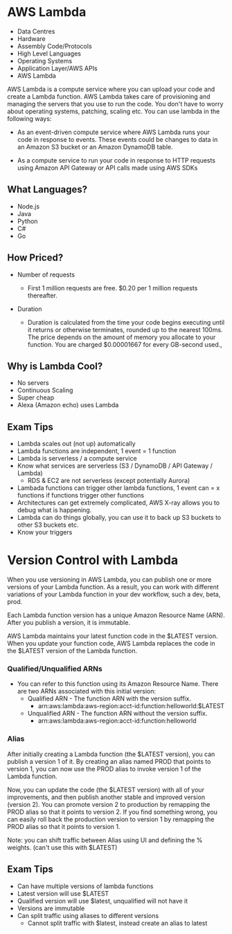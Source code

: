 # AWS Lambda

* Data Centres
* Hardware
* Assembly Code/Protocols
* High Level Languages
* Operating Systems
* Application Layer/AWS APIs
* AWS Lambda

AWS Lambda is a compute service where you can upload your code and create a Lambda function.
AWS Lambda takes care of provisioning and managing the servers that you use to run the code.
You don't have to worry about operating systems, patching, scaling etc. You can use lambda in the following ways:

* As an event-driven compute service where AWS Lambda runs your code in response to events.
These events could be changes to data in an Amazon S3 bucket or an Amazon DynamoDB table.

* As a compute service to run your code in response to HTTP requests using Amazon API Gateway
or API calls made using AWS SDKs

## What Languages?

* Node.js
* Java
* Python
* C#
* Go

## How Priced?

* Number of requests
    * First 1 million requests are free. $0.20 per 1 million requests thereafter.

* Duration
    * Duration is calculated from the time your code begins executing until it returns or otherwise terminates,
    rounded up to the nearest 100ms. The price depends on the amount of memory you allocate to your function.
    You are charged $0.00001667 for every GB-second used.,

## Why is Lambda Cool?

* No servers
* Continuous Scaling
* Super cheap
* Alexa (Amazon echo) uses Lambda

## Exam Tips

* Lambda scales out (not up) automatically
* Lambda functions are independent, 1 event = 1 function
* Lambda is serverless / a compute service
* Know what services are serverless (S3 / DynamoDB / API Gateway / Lambda)
    * RDS & EC2 are not serverless (except potentially Aurora)
* Lambada functions can trigger other lambda functions, 1 event can = x functions if functions trigger other functions
* Architectures can get extremely complicated, AWS X-ray allows you to debug what is happening.
* Lambda can do things globally, you can use it to back up S3 buckets to other S3 buckets etc.
* Know your triggers

# Version Control with Lambda

When you use versioning in AWS Lambda, you can publish one or more versions of your Lambda function.
As a result, you can work with different variations of your Lambda function in your dev workflow, such a dev, beta, prod.

Each Lambda function version has a unique Amazon Resource Name (ARN). After you publish a version, it is immutable.

AWS Lambda maintains your latest function code in the $LATEST version. When you update your function code, AWS Lambda
replaces the code in the $LATEST version of the Lambda function.

### Qualified/Unqualified ARNs

* You can refer to this function using its Amazon Resource Name. There are two ARNs associated with this initial version:
    * Qualified ARN - The function ARN with the version suffix.
        * arn:aws:lambda:aws-region:acct-id:function:helloworld:$LATEST
    * Unqualified ARN - The function ARN without the version suffix.
        * arn:aws:lambda:aws-region:acct-id:function:helloworld

### Alias

After initially creating a Lambda function (the $LATEST version), you can publish a version 1 of it.
By creating an alias named PROD that points to version 1, you can now use the PROD alias to invoke version 1 of the Lambda function.

Now, you can update the code (the $LATEST version) with all of your improvements, and then publish another stable and improved version (version 2).
You can promote version 2 to production by remapping the PROD alias so that it points to version 2. If you find something wrong, you can easily roll
back the production version to version 1 by remapping the PROD alias so that it points to version 1.

Note: you can shift traffic between Alias using UI and defining the % weights. (can't use this with $LATEST)

## Exam Tips

* Can have multiple versions of lambda functions
* Latest version will use $LATEST
* Qualified version will use $latest, unqualified will not have it
* Versions are immutable
* Can split traffic using aliases to different versions
    * Cannot split traffic with $latest, instead create an alias to latest
